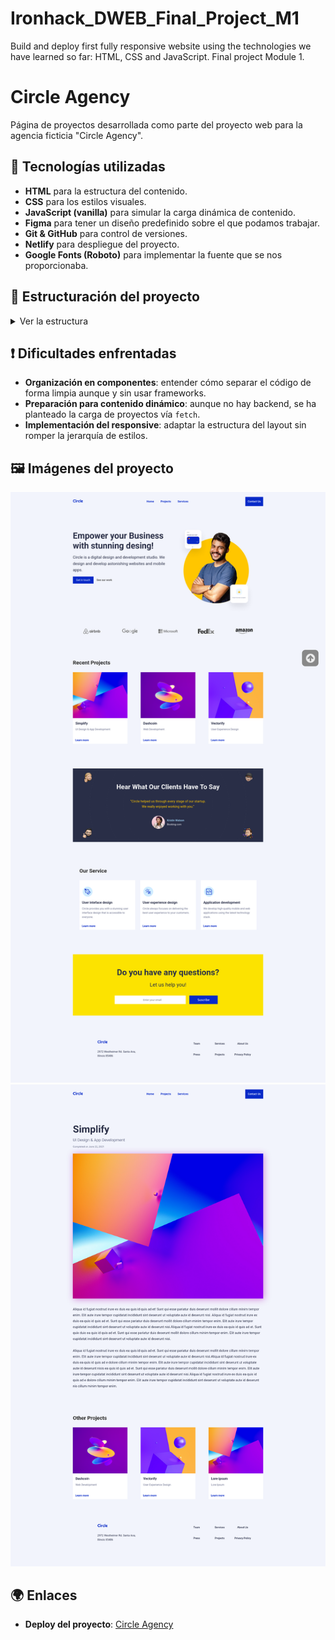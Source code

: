 # Ironhack_DWEB_Final_Project_M1
Build and deploy first fully responsive website using the technologies we have learned so far: HTML, CSS and JavaScript. Final project Module 1.

# Circle Agency

Página de proyectos desarrollada como parte del proyecto web para la agencia ficticia "Circle Agency".

## 🚀 Tecnologías utilizadas

- **HTML** para la estructura del contenido.
- **CSS** para los estilos visuales.
- **JavaScript (vanilla)** para simular la carga dinámica de contenido.
- **Figma** para tener un diseño predefinido sobre el que podamos trabajar.
- **Git & GitHub** para control de versiones.
- **Netlify** para despliegue del proyecto.
- **Google Fonts (Roboto)** para implementar la fuente que se nos proporcionaba.

## 🔧 Estructuración del proyecto

<details>
  <summary>Ver la estructura</summary>
    
```bash
.
├── assets
│   ├── fonts
│   ├── images
│   │   ├── favicon
│   │   │   └── circle-icon.png
│   │   ├── hero-section
│   │   │   ├── card-1.png
│   │   │   ├── card-2.png
│   │   │   └── hero-image.png
│   │   ├── logos
│   │   │   ├── airbnb-logo.svg
│   │   │   ├── amazon-logo.svg
│   │   │   ├── circle.svg
│   │   │   ├── fedex-logo.svg
│   │   │   ├── google-logo.svg
│   │   │   └── microsoft-logo.svg
│   │   ├── newsletter
│   │   │   └── icon
│   │   │       └── mail.svg
│   │   ├── projects-section
│   │   │   ├── 1.jpg
│   │   │   ├── 2.jpg
│   │   │   ├── 3.jpg
│   │   │   ├── 4.jpg
│   │   │   ├── 5.jpg
│   │   │   └── 6.jpg
│   │   ├── scroll
│   │   │   └── scroll-up.png
│   │   ├── services-section
│   │   │   └── icons
│   │   │       ├── 1.svg
│   │   │       ├── 2.svg
│   │   │       └── 3.svg
│   │   └── testimonial-section
│   │       ├── memoji-1.png
│   │       ├── memoji-2.png
│   │       ├── memoji-3.png
│   │       ├── memoji-4.png
│   │       ├── orbit.png
│   │       └── profile.png
│   ├── project-assets-circle
│   │   ├── design-export
│   │   │   ├── Contac Us Page.png
│   │   │   ├── Design System.png
│   │   │   ├── Homepage
│   │   │   │   └── Captura desde 2025-07-07 11-06-46.png
│   │   │   ├── Homepage.png
│   │   │   ├── mid-term-project.zip
│   │   │   └── Project Page.png
│   │   └── mid-term-project.fig
│   └── web-demo
│       ├── Circle_Agency-Home.png
│       ├── Circle_Agency-Menu_Hamburger.png
│       └── Circle_Agency-Projects.png
├── components
│   ├── footer.html
│   └── header.html
├── contact.html
├── css
│   ├── responsive.css
│   └── style.css
├── index.html
├── js
│   ├── components.js
│   ├── contact.js
│   ├── main.js
│   ├── menu-hamburger.js
│   └── projects.js
├── projects.html
└── README.md
```
</details> 


## ❗ Dificultades enfrentadas

- **Organización en componentes**: entender cómo separar el código de forma limpia aunque y sin usar frameworks.
- **Preparación para contenido dinámico**: aunque no hay backend, se ha planteado la carga de proyectos vía `fetch`.
- **Implementación del responsive**: adaptar la estructura del layout sin romper la jerarquía de estilos.

## 🖼️ Imágenes del proyecto

![Home Desktop](./assets/web-demo/Circle_Agency-Home.png)
![Projects Desktop](./assets/web-demo/Circle_Agency-Projects.png)

## 🌍 Enlaces

- **Deploy del proyecto**: [Circle Agency](https://magical-khapse-f1ddfd.netlify.app/)
